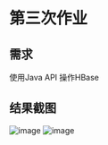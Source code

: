 # 第三次作业
## 需求
使用Java API 操作HBase
## 结果截图
![image](https://user-images.githubusercontent.com/26447927/127880400-1b4c50a4-558b-499c-9afd-40d988986f58.png)
![image](https://user-images.githubusercontent.com/26447927/127880426-9efb2ef3-118f-4e4e-abc1-34139967ce15.png)

